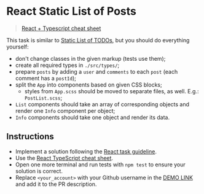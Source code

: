 # React Static List of Posts

> [React + Typescript cheat sheet](https://mate-academy.github.io/fe-program/js/extra/react-typescript)

This task is similar to [Static List of TODOs](https://github.com/mate-academy/react_static-list-of-todos#react-static-list-of-todos), but you should do everything yourself:

- don't change classes in the given markup (tests use them);
- create all required types in `./src/types/`;
- prepare `posts` by adding a `user` and `comments` to each `post` (each comment has a `postId`);
- split the `App` into components based on given CSS blocks;
  - styles from `App.scss` should be moved to separate files, as well. E.g.: `PostList.scss`;
- `List` components should take an array of corresponding objects and render one `Info` component per object;
- `Info` components should take one object and render its data.

## Instructions

- Implement a solution following the [React task guideline](https://github.com/mate-academy/react_task-guideline#react-tasks-guideline).
- Use the [React TypeScript cheat sheet](https://mate-academy.github.io/fe-program/js/extra/react-typescript).
- Open one more terminal and run tests with `npm test` to ensure your solution is correct.
- Replace `<your_account>` with your Github username in the [DEMO LINK](https://MelnychukYana.github.io/react_static-list-of-posts/) and add it to the PR description.
